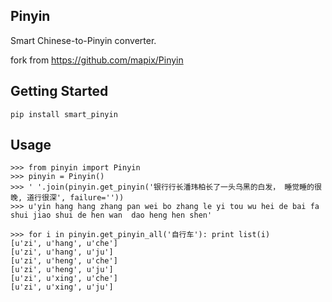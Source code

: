 Pinyin
------

Smart Chinese-to-Pinyin converter.

fork from https://github.com/mapix/Pinyin

Getting Started
---------------

    pip install smart_pinyin

Usage
-----

    >>> from pinyin import Pinyin
    >>> pinyin = Pinyin()
    >>> ' '.join(pinyin.get_pinyin('银行行长潘玮柏长了一头乌黑的白发， 睡觉睡的很晚, 道行很深', failure=''))
    >>> u'yin hang hang zhang pan wei bo zhang le yi tou wu hei de bai fa  shui jiao shui de hen wan  dao heng hen shen'
    
    >>> for i in pinyin.get_pinyin_all('自行车'): print list(i)
    [u'zi', u'hang', u'che']
    [u'zi', u'hang', u'ju']
    [u'zi', u'heng', u'che']
    [u'zi', u'heng', u'ju']
    [u'zi', u'xing', u'che']
    [u'zi', u'xing', u'ju']
